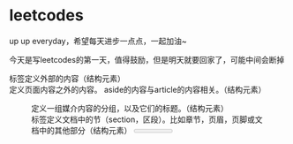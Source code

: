 # leetcodes
up up everyday，希望每天进步一点点，一起加油~

今天是写leetcodes的第一天，值得鼓励，但是明天就要回家了，可能中间会断掉


<article>标签定义外部的内容（结构元素） 
<aside>定义页面内容之外的内容。 aside的内容与article的内容相关。（结构元素） 
<figure>定义一组媒介内容的分组，以及它们的标题。（结构元素） 
<section>标签定义文档中的节（section，区段）。比如章节，页眉，页脚或文档中的其他部分（结构元素） <meter>定义预定义范围内的度量。仅用于已知最大和最小值的度量（内联元素） 
<progress>定义任何类型的任务的进度。可以使用该标签来显示javascript中耗费时间的函数的进度（内联元素） <time>定义一个日期/时间 （内联元素） 
<audio>定义声音内容。(内嵌元素) audio 元素允许多个 source 元素。source 元素可以链接不同的音频文件。浏览器将使用第一个可识别的格式 
<video>定义视频。(内嵌元素) Ogg支持firefox3.5，opera10.5，chrome3.0 Mpeg 4 支持chrome3.0，safsri3.0 Video也支持多个source元素，链接到不同的视频文件，浏览器将使用第一个可识别的格式 属性值： autoplay=”autoplay”就绪后马上播放 loop=“loop”播放完再次播放 
<command>定义命令按钮 （交互元素） 
<datalist>定义下拉列表,与input元素配合使用该元素，定义input可能出现的值，datalist的选项不会被显示出来，它仅仅是合法的输入值列表（交互元素） 
<details>定义元素的细节 （交互元素） 
<canvas>定义图形,绘制路径，矩形，圆形，字符以及添加图像的方法 Canvas元素本身没有绘图能力，所有的绘制工作必须在javascript内部完成 渐变 
<dialog>定义对话（会话）dialog元素表示几个人之间的对话。HTML5dt元素可以表示讲话者，HTML5dd元素可以表示讲话内容。（结构元素） 
<embed>定义外部交互内容或插件 
<event-source>为服务器发送的事件定义目标 
<figcaption> 标签定义 figure 元素的标题。 
<hgroup> 标签用于对网页或区段（section）的标题进行组合。 对网页或区段的标题进行组合 
<keygen>标签提供一种验证用户的可靠方法。keygen 元素是密钥对生成器（key-pair generator）。当提交表单时，会生成两个键，一个是私钥，一个公钥。私钥（private key）存储于客户端，公钥（public key）则被发送到服务器。公钥可用于之后验证用户的客户端证书（client certificate）。 
<mark> 标签定义带有记号的文本。请在需要突出显示文本时使用。 
<nav>定义导航链接。 
<output>定义输出的一些类型。 
<source>定义媒体资源 Ogg支持firefox3.5，opera10.5，chrome3.0 Mpeg 4 支持chrome3.0，safsri3.0 Video也支持多个source元素，链接到不同的视频文件，浏览器将使用第一个可识别的格式 属性值： autoplay=”autoplay”就绪后马上播放 loop=“loop”播放完再次播放 
